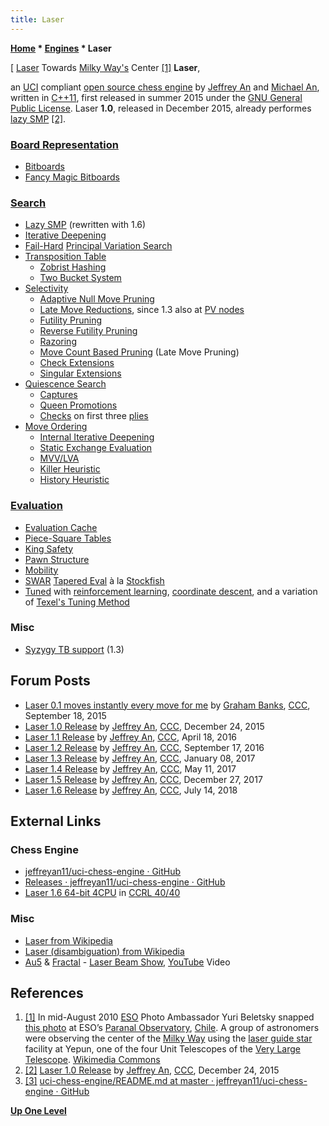 ```yaml
---
title: Laser
---
```

**[Home](Home "Home") \* [Engines](Engines "Engines") \* Laser**



[ [Laser](https://en.wikipedia.org/wiki/Laser) Towards [Milky Way's](https://en.wikipedia.org/wiki/Milky_Way) Center <a id="cite-note-1" href="#cite-ref-1">[1]</a>
**Laser**,  

an [UCI](UCI "UCI") compliant [open source chess engine](Category:Open_Source "Category:Open Source") by [Jeffrey An](index.php?title=Jeffrey_An&action=edit&redlink=1 "Jeffrey An (page does not exist)") and [Michael An](index.php?title=Michael_An&action=edit&redlink=1 "Michael An (page does not exist)"), written in [C++11](Cpp "Cpp"), first released in summer 2015 under the [GNU General Public License](Free_Software_Foundation#GPL "Free Software Foundation"). Laser **1.0**, released in December 2015, already performes [lazy SMP](Lazy_SMP "Lazy SMP") <a id="cite-note-2" href="#cite-ref-2">[2]</a>. 



### [Board Representation](Board_Representation "Board Representation")


* [Bitboards](Bitboards "Bitboards")
* [Fancy Magic Bitboards](Magic_Bitboards#Fancy "Magic Bitboards")


### [Search](Search "Search")


* [Lazy SMP](Lazy_SMP "Lazy SMP") (rewritten with 1.6)
* [Iterative Deepening](Iterative_Deepening "Iterative Deepening")
* [Fail-Hard](Fail-Hard "Fail-Hard") [Principal Variation Search](Principal_Variation_Search "Principal Variation Search")
* [Transposition Table](Transposition_Table "Transposition Table")
	+ [Zobrist Hashing](Zobrist_Hashing "Zobrist Hashing")
	+ [Two Bucket System](Transposition_Table#Bucket "Transposition Table")
* [Selectivity](Selectivity "Selectivity")
	+ [Adaptive Null Move Pruning](Null_Move_Pruning#AdaptiveNullMovePruning "Null Move Pruning")
	+ [Late Move Reductions](Late_Move_Reductions "Late Move Reductions"), since 1.3 also at [PV nodes](Node_Types#pv-node "Node Types")
	+ [Futility Pruning](Futility_Pruning "Futility Pruning")
	+ [Reverse Futility Pruning](Reverse_Futility_Pruning "Reverse Futility Pruning")
	+ [Razoring](Razoring "Razoring")
	+ [Move Count Based Pruning](Futility_Pruning#MoveCountBasedPruning "Futility Pruning") (Late Move Pruning)
	+ [Check Extensions](Check_Extensions "Check Extensions")
	+ [Singular Extensions](Singular_Extensions "Singular Extensions")
* [Quiescence Search](Quiescence_Search "Quiescence Search")
	+ [Captures](Captures "Captures")
	+ [Queen Promotions](Promotions "Promotions")
	+ [Checks](Check "Check") on first three [plies](Ply "Ply")
* [Move Ordering](Move_Ordering "Move Ordering")
	+ [Internal Iterative Deepening](Internal_Iterative_Deepening "Internal Iterative Deepening")
	+ [Static Exchange Evaluation](Static_Exchange_Evaluation "Static Exchange Evaluation")
	+ [MVV/LVA](MVV-LVA "MVV-LVA")
	+ [Killer Heuristic](Killer_Heuristic "Killer Heuristic")
	+ [History Heuristic](History_Heuristic "History Heuristic")


### [Evaluation](Evaluation "Evaluation")


* [Evaluation Cache](Evaluation_Hash_Table "Evaluation Hash Table")
* [Piece-Square Tables](Piece-Square_Tables "Piece-Square Tables")
* [King Safety](King_Safety "King Safety")
* [Pawn Structure](Pawn_Structure "Pawn Structure")
* [Mobility](Mobility "Mobility")
* [SWAR](SIMD_and_SWAR_Techniques "SIMD and SWAR Techniques") [Tapered Eval](Tapered_Eval "Tapered Eval") à la [Stockfish](Stockfish "Stockfish")
* [Tuned](Automated_Tuning "Automated Tuning") with [reinforcement learning](Reinforcement_Learning "Reinforcement Learning"), [coordinate descent](https://en.wikipedia.org/wiki/Coordinate_descent), and a variation of [Texel's Tuning Method](Texel%27s_Tuning_Method "Texel's Tuning Method")


### Misc


* [Syzygy TB support](Syzygy_Bases "Syzygy Bases") (1.3)


## Forum Posts


* [Laser 0.1 moves instantly every move for me](http://www.talkchess.com/forum/viewtopic.php?t=57690) by [Graham Banks](Graham_Banks "Graham Banks"), [CCC](CCC "CCC"), September 18, 2015
* [Laser 1.0 Release](http://www.talkchess.com/forum/viewtopic.php?t=58680) by [Jeffrey An](index.php?title=Jeffrey_An&action=edit&redlink=1 "Jeffrey An (page does not exist)"), [CCC](CCC "CCC"), December 24, 2015
* [Laser 1.1 Release](http://www.talkchess.com/forum/viewtopic.php?t=59898) by [Jeffrey An](index.php?title=Jeffrey_An&action=edit&redlink=1 "Jeffrey An (page does not exist)"), [CCC](CCC "CCC"), April 18, 2016
* [Laser 1.2 Release](http://www.talkchess.com/forum/viewtopic.php?t=61451) by [Jeffrey An](index.php?title=Jeffrey_An&action=edit&redlink=1 "Jeffrey An (page does not exist)"), [CCC](CCC "CCC"), September 17, 2016
* [Laser 1.3 Release](http://www.talkchess.com/forum/viewtopic.php?t=62771) by [Jeffrey An](index.php?title=Jeffrey_An&action=edit&redlink=1 "Jeffrey An (page does not exist)"), [CCC](CCC "CCC"), January 08, 2017
* [Laser 1.4 Release](http://www.talkchess.com/forum/viewtopic.php?t=63956) by [Jeffrey An](index.php?title=Jeffrey_An&action=edit&redlink=1 "Jeffrey An (page does not exist)"), [CCC](CCC "CCC"), May 11, 2017
* [Laser 1.5 Release](http://www.talkchess.com/forum/viewtopic.php?t=66153) by [Jeffrey An](index.php?title=Jeffrey_An&action=edit&redlink=1 "Jeffrey An (page does not exist)"), [CCC](CCC "CCC"), December 27, 2017
* [Laser 1.6 Release](http://www.talkchess.com/forum3/viewtopic.php?f=2&t=67982) by [Jeffrey An](index.php?title=Jeffrey_An&action=edit&redlink=1 "Jeffrey An (page does not exist)"), [CCC](CCC "CCC"), July 14, 2018


## External Links


### Chess Engine


* [jeffreyan11/uci-chess-engine · GitHub](https://github.com/jeffreyan11/uci-chess-engine)
* [Releases · jeffreyan11/uci-chess-engine · GitHub](https://github.com/jeffreyan11/uci-chess-engine/releases)
* [Laser 1.6 64-bit 4CPU](http://www.computerchess.org.uk/ccrl/4040/cgi/engine_details.cgi?match_length=30&each_game=1&print=Details&each_game=1&eng=Laser%201.6%2064-bit%204CPU#Laser_1_6_64-bit_4CPU) in [CCRL 40/40](CCRL "CCRL")


### Misc


* [Laser from Wikipedia](https://en.wikipedia.org/wiki/Laser)
* [Laser (disambiguation) from Wikipedia](https://en.wikipedia.org/wiki/Laser_%28disambiguation%29)
* [Au5](https://en.wikipedia.org/wiki/Au5) & [Fractal](https://en.wikipedia.org/wiki/Fractal_(producer)) - [Laser Beam Show](https://en.wikipedia.org/wiki/Laser_lighting_display), [YouTube](https://en.wikipedia.org/wiki/YouTube) Video


 
## References


1. <a id="cite-ref-1" href="#cite-note-1">[1]</a> In mid-August 2010 [ESO](https://en.wikipedia.org/wiki/European_Southern_Observatory) Photo Ambassador Yuri Beletsky snapped [this photo](https://commons.wikimedia.org/wiki/File:Laser_Towards_Milky_Ways_Centre.jpg) at ESO’s [Paranal Observatory](https://en.wikipedia.org/wiki/Paranal_Observatory), [Chile](https://en.wikipedia.org/wiki/Chile). A group of astronomers were observing the center of the [Milky Way](https://en.wikipedia.org/wiki/Milky_Way) using the [laser guide star](https://en.wikipedia.org/wiki/Laser_guide_star) facility at Yepun, one of the four Unit Telescopes of the [Very Large Telescope](https://en.wikipedia.org/wiki/Very_Large_Telescope). [Wikimedia Commons](https://en.wikipedia.org/wiki/Wikimedia_Commons)
2. <a id="cite-ref-2" href="#cite-note-2">[2]</a> [Laser 1.0 Release](http://www.talkchess.com/forum/viewtopic.php?t=58680) by [Jeffrey An](index.php?title=Jeffrey_An&action=edit&redlink=1 "Jeffrey An (page does not exist)"), [CCC](CCC "CCC"), December 24, 2015
3. <a id="cite-ref-3" href="#cite-note-3">[3]</a> [uci-chess-engine/README.md at master · jeffreyan11/uci-chess-engine · GitHub](https://github.com/jeffreyan11/uci-chess-engine/blob/master/README.md)

**[Up One Level](Engines "Engines")**







 
